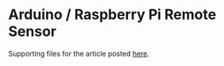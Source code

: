 # Arduino / Raspberry Pi Remote Sensor

Supporting files for the article posted [here](https://kbase.goodguyscience.com/doku.php?id=arduino_raspberry_pi_remote_sensor).
